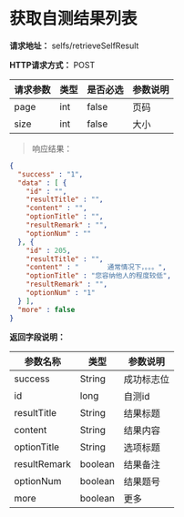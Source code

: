 # 获取自测结果列表

**请求地址：** selfs/retrieveSelfResult

**HTTP请求方式：** POST

| 请求参数 | 类型 | 是否必选 | 参数说明 |
| -- | -- | -- | -- |
| page | int | false | 页码 |
| size | int | false | 大小 |

>响应结果：

```json
{
  "success" : "1",
  "data" : [ {
    "id" : "",
    "resultTitle" : "",
    "content" : "",
    "optionTitle" : "",
    "resultRemark" : "",
    "optionNum" : ""
  }, {
    "id" : 205,
    "resultTitle" : "",
    "content" : "       通常情况下，。。。",
    "optionTitle" : "您容纳他人的程度较低",
    "resultRemark" : "",
    "optionNum" : "1"
  } ],
  "more" : false
}
```

**返回字段说明：**

| 参数名称 | 类型 | 参数说明 |
| -- | -- | -- |
| success | String | 成功标志位 |
| id | long | 自测id |
| resultTitle | String | 结果标题 |
| content | String | 结果内容 |
| optionTitle | String | 选项标题 |
| resultRemark | boolean | 结果备注 |
| optionNum | boolean | 结果题号 |
| more | boolean | 更多 |
